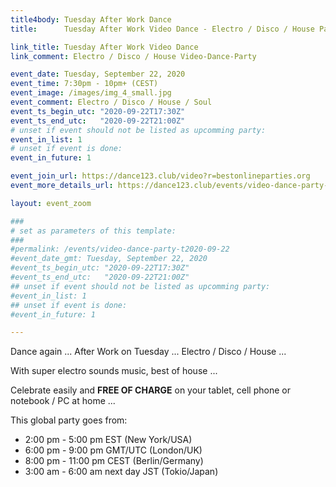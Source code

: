 ```yaml
---
title4body: Tuesday After Work Dance
title:      Tuesday After Work Video Dance - Electro / Disco / House Party - Tuesday, September 22, 2020, 6:00 pm London/UK time (GMT/UTC)

link_title: Tuesday After Work Video Dance
link_comment: Electro / Disco / House Video-Dance-Party

event_date: Tuesday, September 22, 2020
event_time: 7:30pm - 10pm+ (CEST)
event_image: /images/img_4_small.jpg
event_comment: Electro / Disco / House / Soul
event_ts_begin_utc: "2020-09-22T17:30Z"
event_ts_end_utc:   "2020-09-22T21:00Z"
# unset if event should not be listed as upcomming party:
event_in_list: 1
# unset if event is done:
event_in_future: 1

event_join_url: https://dance123.club/video?r=bestonlineparties.org
event_more_details_url: https://dance123.club/events/video-dance-party-2020-09-22?r=bestonlineparties.org

layout: event_zoom

###
# set as parameters of this template:
###
#permalink: /events/video-dance-party-t2020-09-22
#event_date_gmt: Tuesday, September 22, 2020
#event_ts_begin_utc: "2020-09-22T17:30Z"
#event_ts_end_utc:   "2020-09-22T21:00Z"
## unset if event should not be listed as upcomming party:
#event_in_list: 1
## unset if event is done:
#event_in_future: 1

---
```


Dance again ... After Work on Tuesday ... Electro / Disco / House ...

With super electro sounds music, best of house ...

Celebrate easily and **FREE OF CHARGE** on your tablet, cell phone or notebook / PC at home ...


This global party goes from:
* 2:00 pm - 5:00 pm EST (New York/USA)
* 6:00 pm - 9:00 pm GMT/UTC (London/UK)
* 8:00 pm - 11:00 pm CEST (Berlin/Germany)
* 3:00 am - 6:00 am next day JST (Tokio/Japan)

